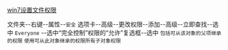 [win7设置文件权限](http://jingyan.baidu.com/article/6b182309b93cadba58e15919.html)

文件夹--右键--属性--`安全` 选项卡--高级--更改权限--添加--高级--立即查找--选中 `Everyone` --选中“完全控制”权限的“允许”复选框--选中 `包括可从该对象的父项继承的权限` `使用可从此对象继承的权限所有子对象权限`